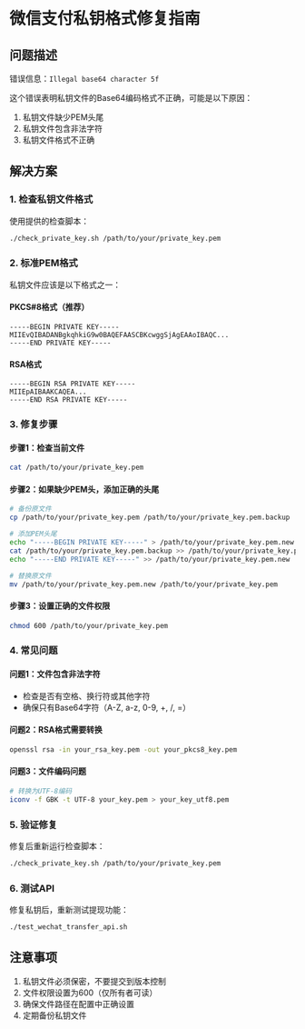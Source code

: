 # 微信支付私钥格式修复指南

## 问题描述

错误信息：`Illegal base64 character 5f`

这个错误表明私钥文件的Base64编码格式不正确，可能是以下原因：

1. 私钥文件缺少PEM头尾
2. 私钥文件包含非法字符
3. 私钥文件格式不正确

## 解决方案

### 1. 检查私钥文件格式

使用提供的检查脚本：
```bash
./check_private_key.sh /path/to/your/private_key.pem
```

### 2. 标准PEM格式

私钥文件应该是以下格式之一：

#### PKCS#8格式（推荐）
```
-----BEGIN PRIVATE KEY-----
MIIEvQIBADANBgkqhkiG9w0BAQEFAASCBKcwggSjAgEAAoIBAQC...
-----END PRIVATE KEY-----
```

#### RSA格式
```
-----BEGIN RSA PRIVATE KEY-----
MIIEpAIBAAKCAQEA...
-----END RSA PRIVATE KEY-----
```

### 3. 修复步骤

#### 步骤1：检查当前文件
```bash
cat /path/to/your/private_key.pem
```

#### 步骤2：如果缺少PEM头，添加正确的头尾
```bash
# 备份原文件
cp /path/to/your/private_key.pem /path/to/your/private_key.pem.backup

# 添加PEM头尾
echo "-----BEGIN PRIVATE KEY-----" > /path/to/your/private_key.pem.new
cat /path/to/your/private_key.pem.backup >> /path/to/your/private_key.pem.new
echo "-----END PRIVATE KEY-----" >> /path/to/your/private_key.pem.new

# 替换原文件
mv /path/to/your/private_key.pem.new /path/to/your/private_key.pem
```

#### 步骤3：设置正确的文件权限
```bash
chmod 600 /path/to/your/private_key.pem
```

### 4. 常见问题

#### 问题1：文件包含非法字符
- 检查是否有空格、换行符或其他字符
- 确保只有Base64字符（A-Z, a-z, 0-9, +, /, =）

#### 问题2：RSA格式需要转换
```bash
openssl rsa -in your_rsa_key.pem -out your_pkcs8_key.pem
```

#### 问题3：文件编码问题
```bash
# 转换为UTF-8编码
iconv -f GBK -t UTF-8 your_key.pem > your_key_utf8.pem
```

### 5. 验证修复

修复后重新运行检查脚本：
```bash
./check_private_key.sh /path/to/your/private_key.pem
```

### 6. 测试API

修复私钥后，重新测试提现功能：
```bash
./test_wechat_transfer_api.sh
```

## 注意事项

1. 私钥文件必须保密，不要提交到版本控制
2. 文件权限设置为600（仅所有者可读）
3. 确保文件路径在配置中正确设置
4. 定期备份私钥文件
